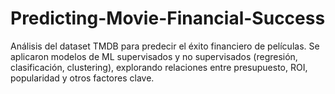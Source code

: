 # Predicting-Movie-Financial-Success
Análisis del dataset TMDB para predecir el éxito financiero de películas. Se aplicaron modelos de ML supervisados y no supervisados (regresión, clasificación, clustering), explorando relaciones entre presupuesto, ROI, popularidad y otros factores clave.
